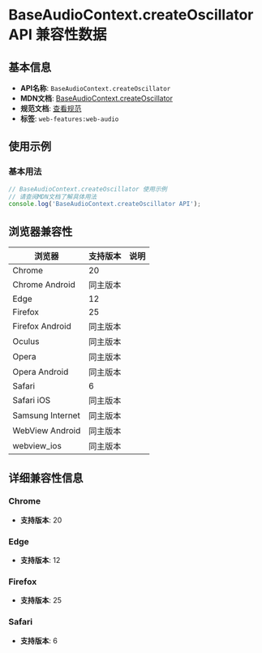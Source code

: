 # BaseAudioContext.createOscillator API 兼容性数据

## 基本信息

- **API名称**: `BaseAudioContext.createOscillator`
- **MDN文档**: [BaseAudioContext.createOscillator](https://developer.mozilla.org/docs/Web/API/BaseAudioContext/createOscillator)
- **规范文档**: [查看规范](https://webaudio.github.io/web-audio-api/#dom-baseaudiocontext-createoscillator)
- **标签**: `web-features:web-audio`

## 使用示例

### 基本用法

```javascript
// BaseAudioContext.createOscillator 使用示例
// 请查阅MDN文档了解具体用法
console.log('BaseAudioContext.createOscillator API');
```

## 浏览器兼容性

| 浏览器 | 支持版本 | 说明 |
|--------|----------|------|
| Chrome | 20 |  |
| Chrome Android | 同主版本 |  |
| Edge | 12 |  |
| Firefox | 25 |  |
| Firefox Android | 同主版本 |  |
| Oculus | 同主版本 |  |
| Opera | 同主版本 |  |
| Opera Android | 同主版本 |  |
| Safari | 6 |  |
| Safari iOS | 同主版本 |  |
| Samsung Internet | 同主版本 |  |
| WebView Android | 同主版本 |  |
| webview_ios | 同主版本 |  |

## 详细兼容性信息

### Chrome

- **支持版本**: 20

### Edge

- **支持版本**: 12

### Firefox

- **支持版本**: 25

### Safari

- **支持版本**: 6

